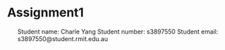 # Assignment1
<ul>
Student name: Charle Yang 
Student number: s3897550 
Student email: s3897550@student.rmit.edu.au
</ul>
